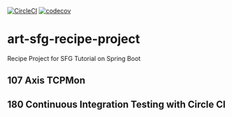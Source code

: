 [![CircleCI](https://circleci.com/gh/artshishkin/art-sfg-recipe-project.svg?style=svg)](https://circleci.com/gh/artshishkin/art-sfg-recipe-project)
[![codecov](https://codecov.io/gh/artshishkin/art-sfg-recipe-project/branch/master/graph/badge.svg)](https://codecov.io/gh/artshishkin/art-sfg-recipe-project)
# art-sfg-recipe-project
Recipe Project for SFG Tutorial on Spring Boot

## 107 Axis TCPMon

## 180 Continuous Integration Testing with Circle CI


